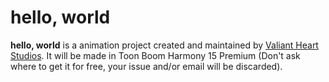 # hello, world
**hello, world** is a animation project created and maintained by [Valiant Heart Studios](https://thetrashkittens.ga). It will be made in Toon Boom Harmony 15 Premium (Don't ask where to get it for free, your issue and/or email will be discarded).
